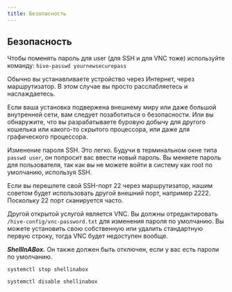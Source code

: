 ```yaml
---
title: Безопасность
---
```


## Безопасность
Чтобы поменять пароль для user (для SSH и для VNC тоже) используйте команду:
`hive-passwd yournewsecurepass`

Обычно вы устанавливаете устройство через Интернет, через маршрутизатор. В этом случае вы просто расслабляетесь и наслаждаетесь.

Если ваша установка подвержена внешнему миру или даже большой внутренней сети, вам следует позаботиться о безопасности. Или вы обнаружите, что вы разрабатываете буровую добычу для другого кошелька или какого-то скрытого процессора, или даже для графического процессора.

Изменение пароля SSH. Это легко. Будучи в терминальном окне типа `passwd user`, он попросит вас ввести новый пароль. Вы меняете пароль для пользователя, так как вы не можете войти в систему как root по умолчанию, используя SSH.

Если вы перешлете свой SSH-порт 22 через маршрутизатор, нашим советом будет использовать другой внешний порт, например 2222. Поскольку 22 порт сканируется часто.

Другой открытой услугой является VNC. Вы должны отредактировать `/hive-config/vnc-password.txt` для изменения пароля по умолчанию. Вы можете установить свою собственную или удалить стандартную первую строку, тогда VNC будет недоступен вообще.

***ShellInABox.*** Он также должен быть отключен, если у вас есть пароли по умолчанию.

`systemctl stop shellinabox`

`systemctl disable shellinabox`
